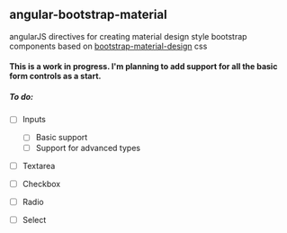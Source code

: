 ## angular-bootstrap-material
angularJS directives for creating material design style bootstrap components based on [bootstrap-material-design](http://fezvrasta.github.io/bootstrap-material-design/) css

#### This is a work in progress. I'm planning to add support for all the basic form controls as a start.

##### To do:

- [ ] Inputs
  - [ ] Basic support
  - [ ] Support for advanced types
- [ ] Textarea
- [ ] Checkbox
- [ ] Radio
- [ ] Select

